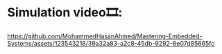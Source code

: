 # Simulation video🎞️:

https://github.com/MohammedHasanAhmed/Mastering-Embedded-Systems/assets/123543218/39a32a83-a2c8-45db-9292-8e07d85665fc
